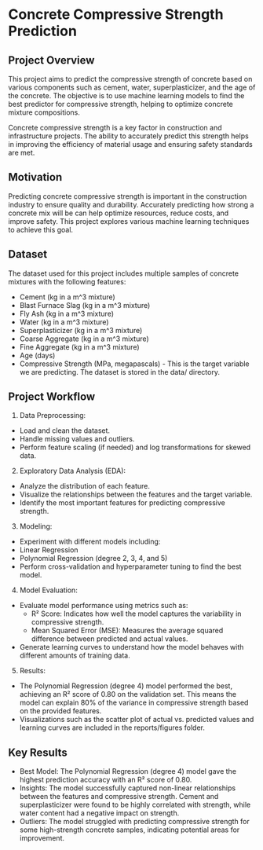 # Concrete Compressive Strength Prediction
## Project Overview
This project aims to predict the compressive strength of concrete based on various components such as cement, water, superplasticizer, and the age of the concrete. The objective is to use machine learning models to find the best predictor for compressive strength, helping to optimize concrete mixture compositions.

Concrete compressive strength is a key factor in construction and infrastructure projects. The ability to accurately predict this strength helps in improving the efficiency of material usage and ensuring safety standards are met.

## Motivation
Predicting concrete compressive strength is important in the construction industry to ensure quality and durability. Accurately predicting how strong a concrete mix will be can help optimize resources, reduce costs, and improve safety. This project explores various machine learning techniques to achieve this goal.

## Dataset
The dataset used for this project includes multiple samples of concrete mixtures with the following features:

 - Cement (kg in a m^3 mixture)
 - Blast Furnace Slag (kg in a m^3 mixture)
 - Fly Ash (kg in a m^3 mixture)
 - Water (kg in a m^3 mixture)
 - Superplasticizer (kg in a m^3 mixture)
 - Coarse Aggregate (kg in a m^3 mixture)
 - Fine Aggregate (kg in a m^3 mixture)
 - Age (days)
 - Compressive Strength (MPa, megapascals) - This is the target variable we are predicting.
The dataset is stored in the data/ directory.

## Project Workflow
1. Data Preprocessing:
 - Load and clean the dataset.
 - Handle missing values and outliers.
 - Perform feature scaling (if needed) and log transformations for skewed data.
2. Exploratory Data Analysis (EDA):
 - Analyze the distribution of each feature.
 - Visualize the relationships between the features and the target variable.
 - Identify the most important features for predicting compressive strength.
3. Modeling:
 - Experiment with different models including:
 - Linear Regression
 - Polynomial Regression (degree 2, 3, 4, and 5)
 - Perform cross-validation and hyperparameter tuning to find the best model.
4. Model Evaluation:
 - Evaluate model performance using metrics such as:
   - R² Score: Indicates how well the model captures the variability in compressive strength.
   - Mean Squared Error (MSE): Measures the average squared difference between predicted and actual values.
 - Generate learning curves to understand how the model behaves with different amounts of training data.
5. Results:
 - The Polynomial Regression (degree 4) model performed the best, achieving an R² score of 0.80 on the validation set. This means the model can explain 80% of the variance in compressive strength based on the provided features.
 - Visualizations such as the scatter plot of actual vs. predicted values and learning curves are included in the reports/figures folder.


## Key Results
 - Best Model: The Polynomial Regression (degree 4) model gave the highest prediction accuracy with an R² score of 0.80.
 - Insights: The model successfully captured non-linear relationships between the features and compressive strength. Cement and superplasticizer were found to be highly correlated with strength, while water content had a negative impact on strength.
 - Outliers: The model struggled with predicting compressive strength for some high-strength concrete samples, indicating potential areas for improvement.
